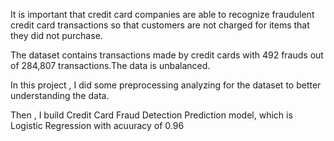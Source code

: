 It is important that credit card companies are able to recognize fraudulent credit card transactions so that customers are not charged for items that they did not purchase.


The dataset contains transactions made by credit cards with 492 frauds out of 284,807 transactions.The data is unbalanced.

In this project , I did some preprocessing analyzing for the dataset to better understanding the data.


Then , I build Credit Card Fraud Detection Prediction model, which is Logistic Regression with acuuracy of 0.96



